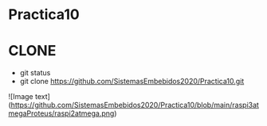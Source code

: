# Practica10

# CLONE
- git status
- git clone https://github.com/SistemasEmbebidos2020/Practica10.git

  
![Image text] (https://github.com/SistemasEmbebidos2020/Practica10/blob/main/raspi3atmegaProteus/raspi2atmega.png)
